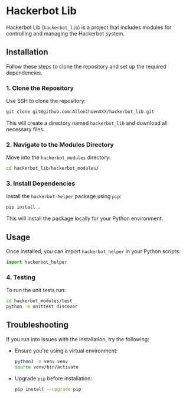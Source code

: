 
# Hackerbot Lib

Hackerbot Lib (`hackerbot_lib`) is a project that includes modules for controlling and managing the Hackerbot system.

## Installation

Follow these steps to clone the repository and set up the required dependencies.

### 1. Clone the Repository
Use SSH to clone the repository:
```bash
git clone git@github.com:AllenChienXXX/hackerbot_lib.git
```
This will create a directory named `hackerbot_lib` and download all necessary files.

### 2. Navigate to the Modules Directory
Move into the `hackerbot_modules` directory:
```bash
cd hackerbot_lib/hackerbot_modules/
```

### 3. Install Dependencies
Install the `hackerbot-helper` package using `pip`:
```bash
pip install .
```
This will install the package locally for your Python environment.

## Usage
Once installed, you can import `hackerbot_helper` in your Python scripts:
```python
import hackerbot_helper
```

### 4. Testing
To run the unit tests run:
```bash
cd hackerbot_modules/test
python -m unittest discover
```

## Troubleshooting
If you run into issues with the installation, try the following:
- Ensure you're using a virtual environment:  
  ```bash
  python3 -m venv venv
  source venv/bin/activate
  ```
- Upgrade `pip` before installation:  
  ```bash
  pip install --upgrade pip
  ```
